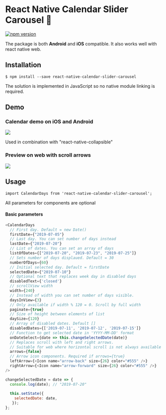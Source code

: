 # React Native Calendar Slider Carousel 📆
[![npm version](https://badge.fury.io/js/react-native-calendar-slider-carousel.svg)](https://badge.fury.io/js/react-native-calendar-slider-carousel)

The package is both **Android** and **iOS** compatible. It also works well with react native web.

## Installation

```
$ npm install --save react-native-calendar-slider-carousel
```

The solution is implemented in JavaScript so no native module linking is required.

## Demo

### Calendar demo on iOS and Android

<kbd>
  <img src="https://github.com/domenbukovac/react-native-calendar-slider-carousel/blob/master/images/demo.gif?raw=true">
</kbd>
<p></p>

Used in combination with "react-native-collapsible"

### Preview on web with scroll arrows

<kbd>
  <img src="https://github.com/domenbukovac/react-native-calendar-slider-carousel/blob/master/images/web_with_arrows.png?raw=true">
</kbd>


## Usage

`import CalendarDays from 'react-native-calendar-slider-carousel';`

All parameters for components are optional



#### Basic parameters

```javascript
<CalendarDays
  // First day. Default = new Date()
  firstDate={"2019-07-05"}
  // Last day. You can set number of days instead
  lastDate={"2019-07-20"}
  // List of dates. You can set an array of days 
  listOfDates={["2019-07-20", "2019-07-23", "2019-07-25"]}
  // Sets number of days displaued. Default = 30
  numberOfDays={60}
  // Initial selected day. Default = firstDate
  selectedDate={"2019-07-10"}
  // Optional text that replaces week day in disabled days
  disabledText={'closed'}
  // scrollView width
  width={240}
  // Instead of width you can set number of days visible.
  daysInView={3}
  // Only available if width % 120 = 0. Scroll by full width
  paginate={true}
  // Size of height between elements of list
  daySize={120}
  // Array of disabled dates. Default [] 
  disabledDates={['2019-07-11', '2019-07-12', '2019-07-15']}
  // Function to get selected date in 'YYYY-MM-DD' format
  onDateSelect={date => this.changeSelectedDate(date)}
  // Replaces scroll with left and right arrows.
  // Suitable for web where horizontal scroll is not always available 
  arrows={false}
  // Arrow icon components. Required if arrows={true}
  leftArrow={<Icon name="arrow-back" size={26} color="#555" />}
  rightArrow={<Icon name="arrow-forward" size={26} color="#555" />}
/>

```

```javascript
changeSelectedDate = date => {
  console.log(date); // "2019-07-20"
  
  this.setState({
    selectedDate: date,
   });
};

```
